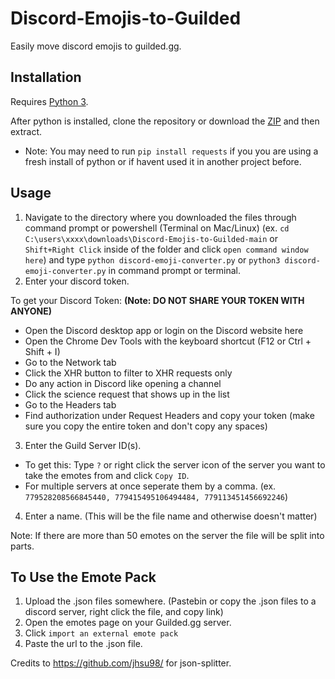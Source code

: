 # Discord-Emojis-to-Guilded
Easily move discord emojis to guilded.gg.

## Installation
Requires [Python 3](https://www.python.org/).

After python is installed, clone the repository or download the [ZIP](https://github.com/riyukuro/Discord-Emojis-to-Guilded/archive/refs/heads/main.zip) and then extract.
- Note: You may need to run `pip install requests` if you you are using a fresh install of python or if havent used it in another project before.

## Usage
1. Navigate to the directory where you downloaded the files through command prompt or powershell (Terminal on Mac/Linux) (ex. `cd C:\users\xxxx\downloads\Discord-Emojis-to-Guilded-main` or `Shift+Right Click` inside of the folder and click `open command window here`) and type `python discord-emoji-converter.py` or `python3 discord-emoji-converter.py` in command prompt or terminal.
2. Enter your discord token.

To get your Discord Token: **(Note: DO NOT SHARE YOUR TOKEN WITH ANYONE)**
-  Open the Discord desktop app or login on the Discord website here
-  Open the Chrome Dev Tools with the keyboard shortcut (F12 or Ctrl + Shift + I)
-  Go to the Network tab
-  Click the XHR button to filter to XHR requests only
-  Do any action in Discord like opening a channel
-  Click the science request that shows up in the list
-  Go to the Headers tab
-  Find authorization under Request Headers and copy your token (make sure you copy the entire token and don't copy any spaces)

3. Enter the Guild Server ID(s). 
- To get this: Type `?` or right click the server icon of the server you want to take the emotes from and click `Copy ID`.
- For multiple servers at once seperate them by a comma. (ex. `779528208566845440, 779415495106494484, 779113451456692246`)

4. Enter a name. (This will be the file name and otherwise doesn't matter)

Note: If there are more than 50 emotes on the server the file will be split into parts.

## To Use the Emote Pack
1. Upload the .json files somewhere. (Pastebin or copy the .json files to a discord server, right click the file, and copy link)
2. Open the emotes page on your Guilded.gg server.
3. Click `import an external emote pack`
4. Paste the url to the .json file.


Credits to https://github.com/jhsu98/ for json-splitter.
